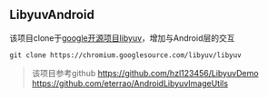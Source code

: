 ## LibyuvAndroid

该项目clone于[google开源项目libyuv](https://chromium.googlesource.com/libyuv/libyuv/)，增加与Android层的交互

```
git clone https://chromium.googlesource.com/libyuv/libyuv
```

> 该项目参考github 
> https://github.com/hzl123456/LibyuvDemo  
> https://github.com/eterrao/AndroidLibyuvImageUtils